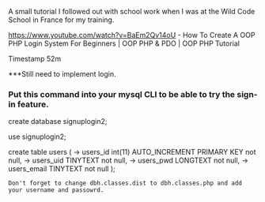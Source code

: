 A small tutorial I followed out with school work when I was at the Wild Code School in France for my training.

https://www.youtube.com/watch?v=BaEm2Qv14oU - How To Create A OOP PHP Login System For Beginners | OOP PHP & PDO | OOP PHP Tutorial

Timestamp 52m

***Still need to implement login.

### Put this command into your mysql CLI to be able to try the sign-in feature.
create database signuplogin2;

use signuplogin2;

create table users (
    -> users_id int(11) AUTO_INCREMENT PRIMARY KEY not null,
    -> users_uid TINYTEXT not null,
    -> users_pwd LONGTEXT not null,
    -> users_email TINYTEXT not null );

    Don't forget to change dbh.classes.dist to dbh.classes.php and add your username and passowrd.